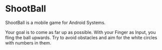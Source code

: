 # ShootBall

ShootBall is a mobile game for Android Systems. 

Your goal is to come as far up as possible. With your Finger as Input, you fling the ball upwards. Try to avoid obstacles and aim for the white circles with numbers in them.

